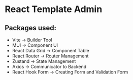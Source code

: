 # React Template Admin

## Packages used:
- Vite &rarr; Builder Tool
- MUI &rarr; Component UI
- React Data Grid &rarr; Component Table
- React Router &rarr; Router Management
- Zustand &rarr; State Management
- Axios &rarr; Communicator to Backend
- React Hook Form &rarr; Creating Form and Validation Form